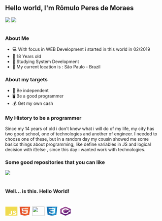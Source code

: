 ## Hello world, I'm Rômulo Peres de Moraes
<div>
  <img height="150px" src="https://github-readme-stats.vercel.app/api?username=Romulo-Moraes&theme=tokyonight&show_icons=true">
  <img height="150px" src="https://github-readme-stats.vercel.app/api/top-langs/?username=Romulo-Moraes&theme=tokyonight&layout=compact">
</div>

#

### About Me
<ul>
  <li>💻 With focus in WEB Development i started in this world in 02/2019</li>  
  <li>🎂 18 Years old</li>
  <li>📘 Studying System Development</li>
  <li>🏴󠁢󠁲󠁳󠁰󠁿 My current location is : São Paulo - Brazil</li>
</ul>

### About my targets

<ul>
  <li>🍃 Be independent</li>
  <li>🖥️ Be a good programmer</li>
  <li>💰 Get my own cash</li>
</ul>

### My History to be a programmer

Since my 14 years of old i don't knew what i will do of my life, my city has two good school, 
one of technologies and another of engineer. I needed to choose one of these, but in a random day my cousin
showed me some basics things about programming, like define variables in JS and logical decision with if/else
, since this day i wanted work with technologies.

### Some good repositories that you can like
<img height="110px" src="https://github-readme-stats.vercel.app/api/pin/?username=Romulo-Moraes&repo=HttpLibrary&theme=tokyonight">

#

### Well... is this. Hello World!

#

<div>
  <img align="center" alt="Rafa-Js" height="30" width="40" src="https://raw.githubusercontent.com/devicons/devicon/master/icons/javascript/javascript-plain.svg">
  <img align="center" alt="Rafa-HTML" height="30" width="40" src="https://raw.githubusercontent.com/devicons/devicon/master/icons/html5/html5-original.svg">
  <img align="center" height="30" width="40" src="https://p7.hiclipart.com/preview/889/976/939/the-c-programming-language-computer-programming-programming.jpg"/>
  <img align="center" alt="Rafa-CSS" height="30" width="40" src="https://raw.githubusercontent.com/devicons/devicon/master/icons/css3/css3-original.svg">
  <img align="center" alt="Rafa-Csharp" height="30" width="40" src="https://raw.githubusercontent.com/devicons/devicon/master/icons/csharp/csharp-original.svg">
</div>
